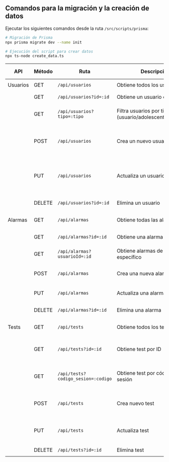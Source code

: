 ## Comandos para la migración y la creación de datos

Ejecutar los siguientes comandos desde la ruta `/src/scripts/prisma`:

```sh
# Migración de Prisma
npx prisma migrate dev --name init 

# Ejecución del script para crear datos
npx ts-node create_data.ts
```

| API       | Método | Ruta                      | Descripción                                       | Campos Requeridos                                                                 | Request Body Example                                                                 | Response Example                                                                 |
|-----------|--------|---------------------------|---------------------------------------------------|----------------------------------------------------------------------------------|-------------------------------------------------------------------------------------|---------------------------------------------------------------------------------|
| Usuarios  | GET    | `/api/usuarios`           | Obtiene todos los usuarios                       | -                                                                                | -                                                                                   | `[{id: 1, nombre: "Juan", ...}]`                                               |
|           | GET    | `/api/usuarios?id=:id`    | Obtiene un usuario específico                    | `id` (query param)                                                               | -                                                                                   | `{id: 1, nombre: "Juan", ...}`                                                 |
|           | GET    | `/api/usuarios?tipo=:tipo`| Filtra usuarios por tipo (usuario/adolescente/psicologo) | -                                                                                | -                                                                                   | `[{id: 2, nombre: "María", ..., adolecente: {...}}]`                           |
|           | POST   | `/api/usuarios`           | Crea un nuevo usuario                            | `email`, `password`, `nombre`, `cedula`, `fecha_nacimiento`, `tipoRegistro`      | `{tipoRegistro: "adolescente", usuarioData: {...}, tutorData: {...}}`               | `{id: 1, email: "user@test.com", ...}`                                         |
|           | PUT    | `/api/usuarios`           | Actualiza un usuario existente                   | `id` + campos a actualizar                                                       | `{id: 1, tipoRegistro: "psicologo", usuarioData: {...}, psicologoData: {...}}`      | `{...psicologo: {redes_sociales: [...]}}`                                      |
|           | DELETE | `/api/usuarios?id=:id`    | Elimina un usuario                               | `id` (query param)                                                               | -                                                                                   | `{message: "Usuario eliminado"}`                                               |
| Alarmas   | GET    | `/api/alarmas`            | Obtiene todas las alarmas                         | -                                     | -                                        | `[{id: 1, tipo: "emergencia", ...}]` |
|           | GET    | `/api/alarmas?id=:id`     | Obtiene una alarma específica                     | `id` (query param)                    | -                                        | `{id: 1, tipo: "emergencia", ...}`   |
|           | GET    | `/api/alarmas?usuarioId=:id` | Obtiene alarmas de un usuario específico        | `usuarioId` (query param)             | -                                        | `[{id: 1, tipo: "emergencia", ...}]` |
|           | POST   | `/api/alarmas`            | Crea una nueva alarma                             | `tipo`, `mensaje`                     | `{tipo: "emergencia", mensaje: "Ayuda"}` | `{id: 1, tipo: "emergencia", ...}`   |
|           | PUT    | `/api/alarmas`            | Actualiza una alarma existente                    | `id` + campos a actualizar            | `{id: 1, mensaje: "Nuevo mensaje"}`      | `{id: 1, tipo: "emergencia", ...}`   |
|           | DELETE | `/api/alarmas?id=:id`     | Elimina una alarma                                | `id` (query param)                    | -                                        | `{message: "Alarma eliminada"}`      |
| Tests     | GET    | `/api/tests`              | Obtiene todos los tests                          | -                                                                                | -                                                                                   | `[{id: 1, codigo_sesion: "SES123", ...}]`                                      |
|           | GET    | `/api/tests?id=:id`       | Obtiene test por ID                              | `id` (query param)                                                               | -                                                                                   | `{id: 1, codigo_sesion: "SES123", preguntas: [...], ...}`                      |
|           | GET    | `/api/tests?codigo_sesion=:codigo` | Obtiene test por código de sesión       | `codigo_sesion` (query param)                                                    | -                                                                                   | `{id: 1, codigo_sesion: "SES123", respuestas: [...], ...}`                     |
|           | POST   | `/api/tests`              | Crea nuevo test                                  | `id_psicologo` o `id_usuario`                                                    | ```json<br>{<br>  "id_psicologo": 2,<br>  "preguntas": [...]<br>}```               | `{id: 2, codigo_sesion: "SES456", ...}`                                       |
|           | PUT    | `/api/tests`              | Actualiza test                                   | `id`                                                                             | ```json<br>{<br>  "id": 1,<br>  "codigo_sesion": "SES123-UPDATED"<br>}```          | `{id: 1, codigo_sesion: "SES123-UPDATED", ...}`                              |
|           | DELETE | `/api/tests?id=:id`       | Elimina test                                     | `id` (query param)                                                               | -                                                                                   | `{message: "Test eliminado"}`                                                 |